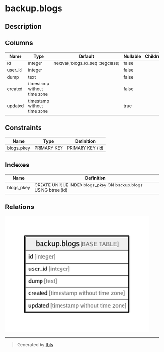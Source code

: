 # backup.blogs

## Description

## Columns

| Name    | Type                        | Default                           | Nullable | Children | Parents | Comment |
| ------- | --------------------------- | --------------------------------- | -------- | -------- | ------- | ------- |
| id      | integer                     | nextval('blogs_id_seq'::regclass) | false    |          |         |         |
| user_id | integer                     |                                   | false    |          |         |         |
| dump    | text                        |                                   | false    |          |         |         |
| created | timestamp without time zone |                                   | false    |          |         |         |
| updated | timestamp without time zone |                                   | true     |          |         |         |

## Constraints

| Name       | Type        | Definition       |
| ---------- | ----------- | ---------------- |
| blogs_pkey | PRIMARY KEY | PRIMARY KEY (id) |

## Indexes

| Name       | Definition                                                      |
| ---------- | --------------------------------------------------------------- |
| blogs_pkey | CREATE UNIQUE INDEX blogs_pkey ON backup.blogs USING btree (id) |

## Relations

![er](backup.blogs.png)

---

> Generated by [tbls](https://github.com/k1LoW/tbls)
